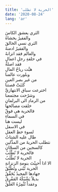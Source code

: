 ```yaml
---
title: 'الحرية لا تطلب'
date: '2020-08-24'
lang: 'ar'
---
```


الثري يعشق الكاسَ  
والفقيرُ يخشاهُ  
الثري نسي الخالقَ  
والفقيرُ ادمنهُ  
والعالم فقد اتزانهُ  
في حلقةِ رجلِ اعمالٍ  
فقد اصلهُ  
هبَّت رياحُ المالِ  
وبلورت عالمنا  
من غير بصر العينِ  
كَتَبَتْ قصتنا  
اخترعت سباق الانتهازيِّ  
وشرّحت مجتمعنا  
ِمن الرمادِ الى البرلمانِ  
خلقت مصالحها  
فالحرية هي فوقْ  
في السماءِ  
ليست هنا  
في الاسفل  
لسوءِ حظِ العقلِ  
طال عليه الشتاتُ  
نتطلب الحريةَ من المذِّلينِ  
كالسجينِ من السجّانِ  
فالحرية لا تُطْلَبُ  
الحرية لا تُطْلَبُ  
الا اذا أُحبِبْتَ بنومةِ الزنزانةِ  
الحرية تُبْنى وتُطَبَّقُ  
جهادها المجيدُ يُحَقِّقُ  
بديلاً يَشْبُكُهُ المَفْرِقُ  
وعقداً تُثْمِرُهُ العَلَقُ